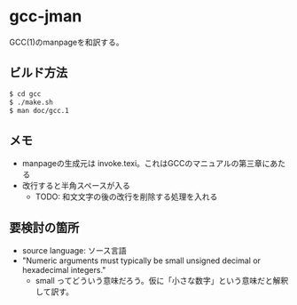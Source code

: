 # gcc-jman

GCC(1)のmanpageを和訳する。

## ビルド方法
```sh
$ cd gcc
$ ./make.sh
$ man doc/gcc.1
```

## メモ
- manpageの生成元は invoke.texi。これはGCCのマニュアルの第三章にあたる
- 改行すると半角スペースが入る
  - TODO: 和文文字の後の改行を削除する処理を入れる

  
## 要検討の箇所
- source language: ソース言語
- "Numeric arguments must typically be small unsigned decimal or hexadecimal integers."
  - small ってどういう意味だろう。仮に「小さな数字」という意味だと解釈して訳す。
